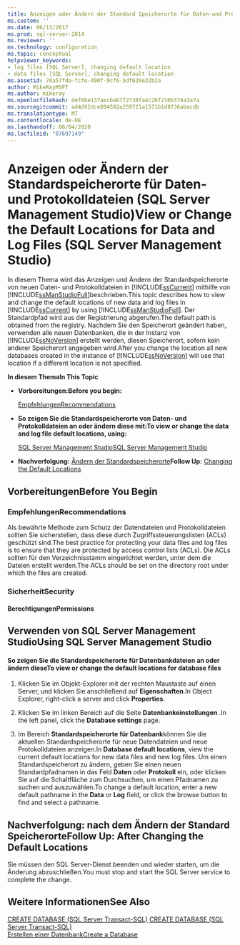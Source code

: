 ```yaml
---
title: Anzeigen oder Ändern der Standard Speicherorte für Daten-und Protokolldateien (SQL Server Management Studio) | Microsoft-Dokumentation
ms.custom: ''
ms.date: 06/13/2017
ms.prod: sql-server-2014
ms.reviewer: ''
ms.technology: configuration
ms.topic: conceptual
helpviewer_keywords:
- log files [SQL Server], changing default location
- data files [SQL Server], changing default location
ms.assetid: 70a57fda-fcfe-490f-9cf6-5df620e32b2a
author: MikeRayMSFT
ms.author: mikeray
ms.openlocfilehash: def6be137aecbab7f2730fa4c2bf210b374a3a7a
ms.sourcegitcommit: ad4d92dce894592a259721a1571b1d8736abacdb
ms.translationtype: MT
ms.contentlocale: de-DE
ms.lasthandoff: 08/04/2020
ms.locfileid: "87697149"
---
```

# <a name="view-or-change-the-default-locations-for-data-and-log-files-sql-server-management-studio"></a><span data-ttu-id="ccce2-102">Anzeigen oder Ändern der Standardspeicherorte für Daten- und Protokolldateien (SQL Server Management Studio)</span><span class="sxs-lookup"><span data-stu-id="ccce2-102">View or Change the Default Locations for Data and Log Files (SQL Server Management Studio)</span></span>
  <span data-ttu-id="ccce2-103">In diesem Thema wird das Anzeigen und Ändern der Standardspeicherorte von neuen Daten- und Protokolldateien in [!INCLUDE[ssCurrent](../../includes/sscurrent-md.md)] mithilfe von [!INCLUDE[ssManStudioFull](../../includes/ssmanstudiofull-md.md)]beschrieben.</span><span class="sxs-lookup"><span data-stu-id="ccce2-103">This topic describes how to view and change the default locations of new data and log files in [!INCLUDE[ssCurrent](../../includes/sscurrent-md.md)] by using [!INCLUDE[ssManStudioFull](../../includes/ssmanstudiofull-md.md)].</span></span> <span data-ttu-id="ccce2-104">Der Standardpfad wird aus der Registrierung abgerufen.</span><span class="sxs-lookup"><span data-stu-id="ccce2-104">The default path is obtained from the registry.</span></span> <span data-ttu-id="ccce2-105">Nachdem Sie den Speicherort geändert haben, verwenden alle neuen Datenbanken, die in der Instanz von [!INCLUDE[ssNoVersion](../../includes/ssnoversion-md.md)] erstellt werden, diesen Speicherort, sofern kein anderer Speicherort angegeben wird.</span><span class="sxs-lookup"><span data-stu-id="ccce2-105">After you change the location all new databases created in the instance of [!INCLUDE[ssNoVersion](../../includes/ssnoversion-md.md)] will use that location if a different location is not specified.</span></span>  
  
 <span data-ttu-id="ccce2-106">**In diesem Thema**</span><span class="sxs-lookup"><span data-stu-id="ccce2-106">**In This Topic**</span></span>  
  
-   <span data-ttu-id="ccce2-107">**Vorbereitungen:**</span><span class="sxs-lookup"><span data-stu-id="ccce2-107">**Before you begin:**</span></span>  
  
     [<span data-ttu-id="ccce2-108">Empfehlungen</span><span class="sxs-lookup"><span data-stu-id="ccce2-108">Recommendations</span></span>](#Recommendations)  
  
-   <span data-ttu-id="ccce2-109">**So zeigen Sie die Standardspeicherorte von Daten- und Protokolldateien an oder ändern diese mit:**</span><span class="sxs-lookup"><span data-stu-id="ccce2-109">**To view or change the data and log file default locations, using:**</span></span>  
  
     [<span data-ttu-id="ccce2-110">SQL Server Management Studio</span><span class="sxs-lookup"><span data-stu-id="ccce2-110">SQL Server Management Studio</span></span>](#SSMSProcedure)  
  
-   <span data-ttu-id="ccce2-111">**Nachverfolgung:**  [Ändern der Standardspeicherorte](#FollowUp)</span><span class="sxs-lookup"><span data-stu-id="ccce2-111">**Follow Up:**  [Changing the Default Locations](#FollowUp)</span></span>  
  
##  <a name="before-you-begin"></a><a name="BeforeYouBegin"></a> <span data-ttu-id="ccce2-112">Vorbereitungen</span><span class="sxs-lookup"><span data-stu-id="ccce2-112">Before You Begin</span></span>  
  
###  <a name="recommendations"></a><a name="Recommendations"></a> <span data-ttu-id="ccce2-113">Empfehlungen</span><span class="sxs-lookup"><span data-stu-id="ccce2-113">Recommendations</span></span>  
 <span data-ttu-id="ccce2-114">Als bewährte Methode zum Schutz der Datendateien und Protokolldateien sollten Sie sicherstellen, dass diese durch Zugriffssteuerungslisten (ACLs) geschützt sind.</span><span class="sxs-lookup"><span data-stu-id="ccce2-114">The best practice for protecting your data files and log files is to ensure that they are protected by access control lists (ACLs).</span></span> <span data-ttu-id="ccce2-115">Die ACLs sollten für den Verzeichnisstamm eingerichtet werden, unter dem die Dateien erstellt werden.</span><span class="sxs-lookup"><span data-stu-id="ccce2-115">The ACLs should be set on the directory root under which the files are created.</span></span>  
  
###  <a name="security"></a><a name="Security"></a> <span data-ttu-id="ccce2-116">Sicherheit</span><span class="sxs-lookup"><span data-stu-id="ccce2-116">Security</span></span>  
  
####  <a name="permissions"></a><a name="Permissions"></a> <span data-ttu-id="ccce2-117">Berechtigungen</span><span class="sxs-lookup"><span data-stu-id="ccce2-117">Permissions</span></span>  
  
##  <a name="using-sql-server-management-studio"></a><a name="SSMSProcedure"></a> <span data-ttu-id="ccce2-118">Verwenden von SQL Server Management Studio</span><span class="sxs-lookup"><span data-stu-id="ccce2-118">Using SQL Server Management Studio</span></span>  
  
#### <a name="to-view-or-change-the-default-locations-for-database-files"></a><span data-ttu-id="ccce2-119">So zeigen Sie die Standardspeicherorte für Datenbankdateien an oder ändern diese</span><span class="sxs-lookup"><span data-stu-id="ccce2-119">To view or change the default locations for database files</span></span>  
  
1.  <span data-ttu-id="ccce2-120">Klicken Sie im Objekt-Explorer mit der rechten Maustaste auf einen Server, und klicken Sie anschließend auf **Eigenschaften**.</span><span class="sxs-lookup"><span data-stu-id="ccce2-120">In Object Explorer, right-click a server and click **Properties**.</span></span>  
  
2.  <span data-ttu-id="ccce2-121">Klicken Sie im linken Bereich auf die Seite **Datenbankeinstellungen** .</span><span class="sxs-lookup"><span data-stu-id="ccce2-121">In the left panel, click the **Database settings** page.</span></span>  
  
3.  <span data-ttu-id="ccce2-122">Im Bereich **Standardspeicherorte für Datenbank**können Sie die aktuellen Standardspeicherorte für neue Datendateien und neue Protokolldateien anzeigen.</span><span class="sxs-lookup"><span data-stu-id="ccce2-122">In **Database default locations**, view the current default locations for new data files and new log files.</span></span> <span data-ttu-id="ccce2-123">Um einen Standardspeicherort zu ändern, geben Sie einen neuen Standardpfadnamen in das Feld **Daten** oder **Protokoll** ein, oder klicken Sie auf die Schaltfläche zum Durchsuchen, um einen Pfadnamen zu suchen und auszuwählen.</span><span class="sxs-lookup"><span data-stu-id="ccce2-123">To change a default location, enter a new default pathname in the **Data** or **Log** field, or click the browse button to find and select a pathname.</span></span>  
  
##  <a name="follow-up-after-changing-the-default-locations"></a><a name="FollowUp"></a><span data-ttu-id="ccce2-124">Nachverfolgung: nach dem Ändern der Standard Speicherorte</span><span class="sxs-lookup"><span data-stu-id="ccce2-124">Follow Up: After Changing the Default Locations</span></span>  
 <span data-ttu-id="ccce2-125">Sie müssen den SQL Server-Dienst beenden und wieder starten, um die Änderung abzuschließen.</span><span class="sxs-lookup"><span data-stu-id="ccce2-125">You must stop and start the SQL Server service to complete the change.</span></span>  
  
## <a name="see-also"></a><span data-ttu-id="ccce2-126">Weitere Informationen</span><span class="sxs-lookup"><span data-stu-id="ccce2-126">See Also</span></span>  
 <span data-ttu-id="ccce2-127">[CREATE DATABASE &#40;SQL Server Transact-SQL&#41;](/sql/t-sql/statements/create-database-sql-server-transact-sql) </span><span class="sxs-lookup"><span data-stu-id="ccce2-127">[CREATE DATABASE &#40;SQL Server Transact-SQL&#41;](/sql/t-sql/statements/create-database-sql-server-transact-sql) </span></span>  
 [<span data-ttu-id="ccce2-128">Erstellen einer Datenbank</span><span class="sxs-lookup"><span data-stu-id="ccce2-128">Create a Database</span></span>](../../relational-databases/databases/create-a-database.md)  
  
  
